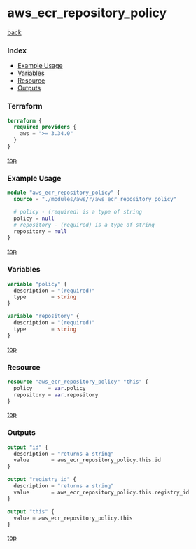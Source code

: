 # aws_ecr_repository_policy

[back](../aws.md)

### Index

- [Example Usage](#example-usage)
- [Variables](#variables)
- [Resource](#resource)
- [Outputs](#outputs)

### Terraform

```terraform
terraform {
  required_providers {
    aws = ">= 3.34.0"
  }
}
```

[top](#index)

### Example Usage

```terraform
module "aws_ecr_repository_policy" {
  source = "./modules/aws/r/aws_ecr_repository_policy"

  # policy - (required) is a type of string
  policy = null
  # repository - (required) is a type of string
  repository = null
}
```

[top](#index)

### Variables

```terraform
variable "policy" {
  description = "(required)"
  type        = string
}

variable "repository" {
  description = "(required)"
  type        = string
}
```

[top](#index)

### Resource

```terraform
resource "aws_ecr_repository_policy" "this" {
  policy     = var.policy
  repository = var.repository
}
```

[top](#index)

### Outputs

```terraform
output "id" {
  description = "returns a string"
  value       = aws_ecr_repository_policy.this.id
}

output "registry_id" {
  description = "returns a string"
  value       = aws_ecr_repository_policy.this.registry_id
}

output "this" {
  value = aws_ecr_repository_policy.this
}
```

[top](#index)
